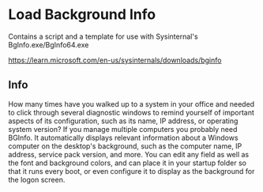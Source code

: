 # Load Background Info

Contains a script and a template for use with Sysinternal's BgInfo.exe/BgInfo64.exe

https://learn.microsoft.com/en-us/sysinternals/downloads/bginfo

## Info

How many times have you walked up to a system in your office and needed to click through several diagnostic windows to remind yourself of important aspects of its configuration, such as its name, IP address, or operating system version? If you manage multiple computers you probably need BGInfo. It automatically displays relevant information about a Windows computer on the desktop's background, such as the computer name, IP address, service pack version, and more. You can edit any field as well as the font and background colors, and can place it in your startup folder so that it runs every boot, or even configure it to display as the background for the logon screen.

